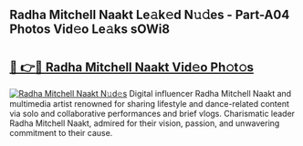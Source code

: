 ## Radha Mitchell Naakt Le𝚊k𝚎d N𝚞𝚍es - Part-A04 Photos Vid𝚎o Le𝚊ks sOWi8

# <h2><a href="http://fb4ym0e.evod.top/?m=Radha+Mitchell+Naakt">🔗 👉🔴 Radha Mitchell Naakt Vid𝚎o Ph𝚘t𝚘s</a></h2>

[![Radha Mitchell Naakt N𝚞d𝚎s](https://i.imgur.com/8V9OHl7.gif)](http://fb4ym0e.evod.top/?m=Radha+Mitchell+Naakt)
Digital influencer Radha Mitchell Naakt and multimedia artist renowned for sharing lifestyle and dance-related content via solo and collaborative performances and brief vlogs. Charismatic leader Radha Mitchell Naakt, admired for their vision, passion, and unwavering commitment to their cause. 
